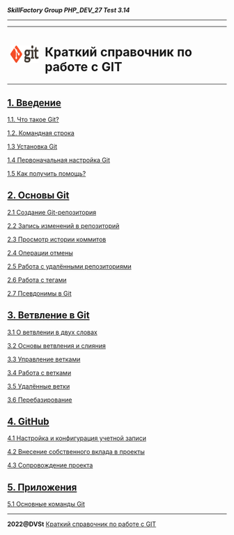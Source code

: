 ***SkillFactory Group PHP_DEV_27 Test 3.14***

***

<table>
  <tr>
    <td>
    <img src="img/git_logo.png" height="40">
    </td>
    <td>
        <h1>Краткий справочник по работе с GIT</h1>
    </td>
  </tr> 
</table>


## [1. Введение](about.md)

[1.1. Что такое Git?](about_wath.md)

[1.2. Командная строка](about.md)

[1.3 Установка Git](about_inst.md)

[1.4 Первоначальная настройка Git](about_cfg.md)

[1.5 Как получить помощь?](about.md)

## [2. Основы Git](base.md)

[2.1 Создание Git-репозитория](base_create.md)

[2.2 Запись изменений в репозиторий](base_push.md)

[2.3 Просмотр истории коммитов](base_view_commit.md)

[2.4 Операции отмены](base.cancel.md)

[2.5 Работа с удалёнными репозиториями](base_remote.md)

[2.6 Работа с тегами](base_tag.md)

[2.7 Псевдонимы в Git](base_alias.md)

## [3. Ветвление в Git](branch.md)

[3.1 О ветвлении в двух словах](branch_about.md)

[3.2 Основы ветвления и слияния](branch_base.md)

[3.3 Управление ветками](branch_set.md)

[3.4 Работа с ветками](branch_work.md)

[3.5 Удалённые ветки](branch_remote.md)

[3.6 Перебазирование](branch_rebase.md)

## [4. GitHub](github.md)

[4.1 Настройка и конфигурация учетной записи](github_cfg.md)

[4.2 Внесение собственного вклада в проекты](github_cowork.md)

[4.3 Сопровождение проекта](github_s.md)

## [5. Приложения](appendix.md)

[5.1 Основные команды Git](appendix_1.md)

***

**2022@DVSt** [Краткий справочник по работе с GIT](README.md)